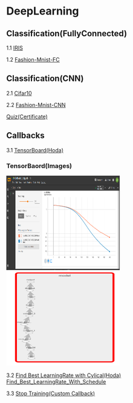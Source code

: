 # DeepLearning
## Classification(FullyConnected)
1.1 [IRIS](https://github.com/Alirez1043/DeepLearning/blob/main/Assighments/1/IRIS.ipynb)

1.2 [Fashion-Mnist-FC](https://github.com/Alirez1043/DeepLearning/blob/main/Assighments/1/Fashion_MNIST(FC).ipynb)
## Classification(CNN)
2.1 [Cifar10](https://github.com/Alirez1043/DeepLearning/blob/main/Assighments/2/Cifar10-Conv.ipynb)

2.2 [Fashion-Mnist-CNN](https://github.com/Alirez1043/DeepLearning/blob/main/Assighments/2/Fashion_Mnist.ipynb)

[Quiz(Certificate)](https://github.com/Alirez1043/DeepLearning/blob/main/Assighments/2/certificate_DeepLearning_part1.jfif)
## Callbacks
3.1 [TensorBoard(Hoda)](https://github.com/Alirez1043/DeepLearning/blob/main/Assighments/3/Callback_3_1.ipynb)

### **TensorBaord(Images)**


<img src="https://github.com/Alirez1043/DeepLearning/blob/main/Assighments/3/TensorBoard.png" width="300" height="250">       <img src="https://github.com/Alirez1043/DeepLearning/blob/main/Assighments/3/Model-Layers.png" width="300" height="250">

3.2 [Find Best LearningRate with Cylical(Hoda)](https://github.com/Alirez1043/DeepLearning/blob/main/Assighments/3/Callback_3_2.ipynb)  [  Find_Best_LearningRate_With_Schedule](https://github.com/Alirez1043/DeepLearning/blob/main/Assighments/3/Learning_Rate_Finder_On_Hode(Using_Scheduler).ipynb)

3.3 [Stop Training(Custom Callback)](https://github.com/Alirez1043/DeepLearning/blob/main/Assighments/3/Callback_3_3.ipynb)
